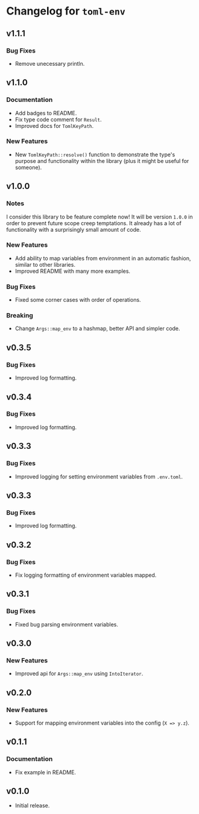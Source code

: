 # Changelog for `toml-env`

## v1.1.1

### Bug Fixes

- Remove unecessary println.

## v1.1.0

### Documentation

- Add badges to README.
- Fix type code comment for `Result`.
- Improved docs for `TomlKeyPath`.

### New Features

- New `TomlKeyPath::resolve()` function to demonstrate the type's purpose and functionality within the library (plus it might be useful for someone).

## v1.0.0

### Notes

I consider this library to be feature complete now! It will be version `1.0.0` in order to prevent future scope creep temptations. It already has a lot of functionality with a surprisingly small amount of code.

### New Features

- Add ability to map variables from environment in an automatic fashion, similar to other libraries.
- Improved README with many more examples.

### Bug Fixes

- Fixed some corner cases with order of operations.

### Breaking

- Change `Args::map_env` to a hashmap, better API and simpler code.

## v0.3.5

### Bug Fixes

- Improved log formatting.

## v0.3.4

### Bug Fixes

- Improved log formatting.

## v0.3.3

### Bug Fixes

- Improved logging for setting environment variables from `.env.toml`.

## v0.3.3

### Bug Fixes

- Improved log formatting.

## v0.3.2

### Bug Fixes

- Fix logging formatting of environment variables mapped.

## v0.3.1

### Bug Fixes

- Fixed bug parsing environment variables.

## v0.3.0

### New Features

- Improved api for `Args::map_env` using `IntoIterator`.

## v0.2.0

### New Features

- Support for mapping environment variables into the config (`X => y.z`).

## v0.1.1

### Documentation

- Fix example in README.

## v0.1.0

- Initial release.
